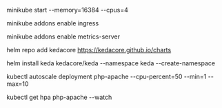 minikube start --memory=16384 --cpus=4

minikube addons enable ingress

minikube addons enable metrics-server

helm repo add kedacore https://kedacore.github.io/charts

helm install keda kedacore/keda --namespace keda --create-namespace

kubectl autoscale deployment php-apache --cpu-percent=50 --min=1 --max=10

kubectl get hpa php-apache --watch

